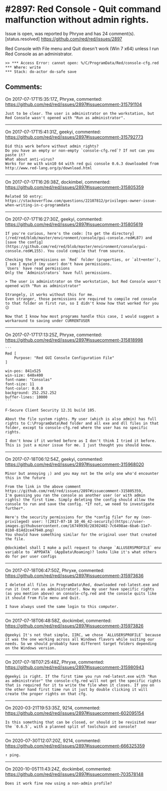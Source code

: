 
#2897: Red Console - Quit command malfunction without admin rights.
================================================================================
Issue is open, was reported by Phryxe and has 24 comment(s).
[status.resolved]
<https://github.com/red/red/issues/2897>

Red Console with File menu and Quit doesn't work (Win 7 x64) unless I run Red Console as an administrator.

```
>> *** Access Error: cannot open: %/C/ProgramData/Red/console-cfg.red
*** Where: write
*** Stack: do-actor do-safe save
```


Comments:
--------------------------------------------------------------------------------

On 2017-07-17T15:35:17Z, Phryxe, commented:
<https://github.com/red/red/issues/2897#issuecomment-315791104>

    Just to be clear. The user is administrator on the workstation, but Red Console wasn't opened with "Run as administrator".

--------------------------------------------------------------------------------

On 2017-07-17T15:41:31Z, geekyi, commented:
<https://github.com/red/red/issues/2897#issuecomment-315792773>

    Did this work before without admin rights?
    Do you have an empty or non-empty `console-cfg.red`? If not can you paste it?
    What about anti-virus?
    Works for me with win10 64 with red gui console 0.6.3 downloaded from http://www.red-lang.org/p/download.html

--------------------------------------------------------------------------------

On 2017-07-17T16:26:38Z, dockimbel, commented:
<https://github.com/red/red/issues/2897#issuecomment-315805359>

    Related SO entry: https://stackoverflow.com/questions/22107812/privileges-owner-issue-when-writing-in-c-programdata

--------------------------------------------------------------------------------

On 2017-07-17T16:27:30Z, geekyi, commented:
<https://github.com/red/red/issues/2897#issuecomment-315805619>

    If you're curious, here's the code: [to get the directory](/red/red/blob/master/environment/console/gui-console.red#L87) and [save the config](https://github.com/red/red/blob/master/environment/console/gui-console.red#L155). You could compile that from source.
    
    Checking the permissions on `Red` folder (properties, or `alt+enter`), I see I myself (my user) don't have permissions.
    `Users` have read permissions
    Only the `Administrators` have full permissions.
    
    > The user is administrator on the workstation, but Red Console wasn't opened with "Run as administrator"
    
    Strangely, it works without this for me.
    Even stranger, those permissions are required to compile red console to that folder on first run, so I didn't know how that worked for you 😕
    
    Now that I know how most programs handle this case, I would suggest a workaround to saving under CURRENTUSER

--------------------------------------------------------------------------------

On 2017-07-17T17:13:25Z, Phryxe, commented:
<https://github.com/red/red/issues/2897#issuecomment-315818998>

    ```
    Red [
    	Purpose: "Red GUI Console Configuration File"
    ]
    
    win-pos: 841x525
    win-size: 640x400
    font-name: "Consolas"
    font-size: 11
    font-color: 0.0.0
    background: 252.252.252
    buffer-lines: 10000
    ```
    
    F-Secure Client Security 12.31 build 105.
    
    About the file system rights. My user (which is also admin) has full rights to C:\ProgramData\Red folder and all exe and dll files in that folder, except to console-cfg.red where the user has no specific rights.
    
    I don't know if it worked before as I don't think I tried it before. This is just a minor issue for me. I just thought you should know.

--------------------------------------------------------------------------------

On 2017-07-18T06:12:54Z, geekyi, commented:
<https://github.com/red/red/issues/2897#issuecomment-315968020>

    Minor but annoying ;) and you may not be the only one who'd encounter this in the future
    
    From the link in the above comment https://github.com/red/red/issues/2897#issuecomment-315805359,
    I'm guessing you ran the console as another user (or with admin rights) the first time. Simply deleting the config should allow the console to run and save the config. *If not, we need to investigate further*.
    
    Here's the security permissions for the *config file* for my (non-privileged) user: ![2017-07-18 10_46_42-security](https://user-images.githubusercontent.com/16749930/28302402-7c6498ae-6ba6-11e7-81b0-814d2ce47940.png)
    You should have something similar for the original user that created the file.
    
    @dockimbel shall I make a pull request to change `ALLUSERSPROFILE` env variable to `APPDATA` (AppData\Roaming)? looks like it's what others do for per user configs

--------------------------------------------------------------------------------

On 2017-07-18T06:47:50Z, Phryxe, commented:
<https://github.com/red/red/issues/2897#issuecomment-315973636>

    I deleted all files in ProgramData\Red, downloaded red-latest.exe and run it (not run as administrator). Now my user have specific rights (as you mention above) on console-cfg.red and the console quits like it should from File menu and Quit. 
    
    I have always used the same login to this computer.

--------------------------------------------------------------------------------

On 2017-07-18T06:48:58Z, dockimbel, commented:
<https://github.com/red/red/issues/2897#issuecomment-315973826>

    @geekyi It's not that simple, IIRC, we chose `ALLUSERSPROFILE` because it was the one working across all Windows flavors while suiting our needs. So we should probably have different target folders depending on the Windows version.

--------------------------------------------------------------------------------

On 2017-07-18T07:25:48Z, Phryxe, commented:
<https://github.com/red/red/issues/2897#issuecomment-315980943>

    @geekyi is right. If the first time you run red-latest.exe with "Run as administrator" the console-cfg.red will not get the specific rights that is required for it to write the file when it closes. If you on the other hand first time run it just by double clicking it will create the proper rights on that cfg.

--------------------------------------------------------------------------------

On 2020-03-21T19:53:35Z, 9214, commented:
<https://github.com/red/red/issues/2897#issuecomment-602095154>

    Is this something that can be closed, or should it be revisited near the `0.6.5`, with a planned split of toolchain and console?

--------------------------------------------------------------------------------

On 2020-07-30T12:07:20Z, 9214, commented:
<https://github.com/red/red/issues/2897#issuecomment-666325359>

    ↑ ping.

--------------------------------------------------------------------------------

On 2020-10-05T11:43:24Z, dockimbel, commented:
<https://github.com/red/red/issues/2897#issuecomment-703578148>

    Does it work fine now using a non-admin profile?

